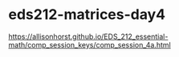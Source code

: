 # eds212-matrices-day4
https://allisonhorst.github.io/EDS_212_essential-math/comp_session_keys/comp_session_4a.html
